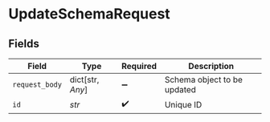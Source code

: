 # UpdateSchemaRequest


## Fields

| Field                       | Type                        | Required                    | Description                 |
| --------------------------- | --------------------------- | --------------------------- | --------------------------- |
| `request_body`              | dict[str, *Any*]            | :heavy_minus_sign:          | Schema object to be updated |
| `id`                        | *str*                       | :heavy_check_mark:          | Unique ID                   |